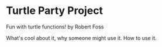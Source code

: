 # Turtle Party Project
Fun with turtle functions!
by Robert Foss

What's cool about it, why someone might use it. How to use it.
